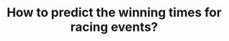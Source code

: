 ---
id: question-008
title: How to predict the winning times for racing events?
application: performance/ game outcome prediction
dataTypes:
  - categorical-ordinal
  - time-series-longitudinal
questionType: predictive
dataExpertises:
  - bayesian-statistics
dataMethods:
  - bayesian-time-regression
  - cognitive-modelling-neural-netwrok
themes:
  - sports-science
  - performance-analysis
taskSolvers:
  - predict-performance
experts:
  - Paul Wu
references:
  - https://www.tandfonline.com/doi/abs/10.1080/02640414.2021.1976485
  - https://www.tandfonline.com/doi/abs/10.1080/17461390200072201
---